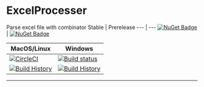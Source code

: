 # ExcelProcesser
Parse excel file with combinator
Stable | Prerelease
--- | ---
[![NuGet Badge](https://buildstats.info/nuget/ExcelProcesser)](https://www.nuget.org/packages/ExcelProcesser/) | [![NuGet Badge](https://buildstats.info/nuget/ExcelProcesser?includePreReleases=true)](https://www.nuget.org/packages/ExcelProcesser/)


MacOS/Linux | Windows
--- | ---
[![CircleCI](https://circleci.com/gh/humhei/ExcelProcesser.svg?style=svg)](https://circleci.com/gh/humhei/ExcelProcesser) | [![Build status](https://ci.appveyor.com/api/projects/status/0qnls95ohaytucsi?svg=true)](https://ci.appveyor.com/project/ts2fable-imports/fpublisher)
[![Build History](https://buildstats.info/circleci/chart/humhei/ExcelProcesser)](https://circleci.com/gh/humhei/ExcelProcesser) | [![Build History](https://buildstats.info/appveyor/chart/ts2fable-imports/fpublisher)](https://ci.appveyor.com/project/ts2fable-imports/fpublisher)

---


